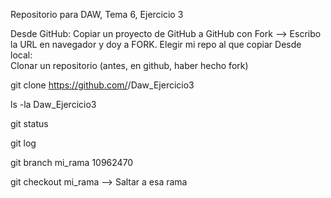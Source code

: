 Repositorio para DAW, Tema 6, Ejercicio 3

Desde GitHub:
  Copiar un proyecto de GitHub a GitHub con Fork --> Escribo la URL en  navegador y doy a FORK. Elegir mi repo al que copiar
Desde local:  
  Clonar un repositorio (antes, en github, haber hecho fork)
  
  git clone https://github.com/<cuenta>/Daw_Ejercicio3
  
  ls -la Daw_Ejercicio3
  
  git status
  
  git log
  
  git branch mi_rama 10962470
  
  git checkout mi_rama --> Saltar a esa rama
  
